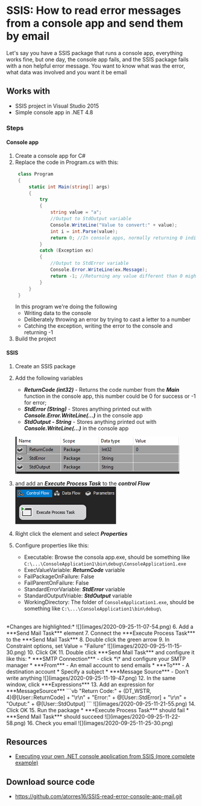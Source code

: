 # SSIS: How to read error messages from a console app and send them by email
Let's say you have a SSIS package that runs a console app, everything works fine, but one day, the console app fails, and the SSIS package fails with a non helpful error message. You want to know what was the error, what data was involved and you want it be email
## Works with
* SSIS project in Visual Studio 2015
* Simple console app in .NET 4.8
### Steps
#### Console app
1. Create a console app for C#
2. Replace the code in Program.cs with this:
   ```csharp
    class Program
    {
        static int Main(string[] args)
        {
            try
            {
                string value = "a";
                //Output to StdOutput variable
                Console.WriteLine("Value to convert:" + value);
                int i = int.Parse(value);
                return 0; //In console apps, normally returning 0 indicates success
            }
            catch (Exception ex)
            {
                //Output to StdError variable
                Console.Error.WriteLine(ex.Message);
                return -1; //Returning any value different than 0 might indicate failure or some other condition
            }
        }
    }
   ```
    In this program we're doing the following
    * Writing data to the console
    * Deliberately throwing an error by trying to cast a letter to a number
    * Catching the exception, writing the error to the console and returning -1
3. Build the project
   
#### SSIS
1. Create an SSIS package
2. Add the following variables
   * ***ReturnCode (int32)*** - Returns the code number from the ***Main*** function in the console app, this number could be 0 for success or -1 for error;
   * ***StdError (String)*** - Stores anything printed out with ***Console.Error.WriteLine(...)*** in the console app
   * ***StdOutput - String*** - Stores anything printed out with ***Console.WriteLine(...)*** in the console app
  
   ![](images/2020-09-25-11-00-52.png)
3.  and add an ***Execute Process Task*** to the ***control Flow***    
   ![](images/2020-09-25-10-59-21.png)
4. Right click the element and select ***Properties***
5. Configure properties like this:
   * Executable: Browse the consola app.exe, should be something like `C:\...\ConsoleApplication1\bin\debug\ConsoleApplication1.exe`
   * ExecValueVariable: ***ReturnCode*** variable
   * FailPackageOnFailure: False
   * FailParentOnFailure: False
   * StandardErrorVariable: ***StdError*** variable
   * StandardOutputVriable: ***StdOutput*** variable
   * WorkingDirectory: The folder of `ConsoleApplication1.exe`, should be something like `C:\...\ConsoleApplication1\bin\debug\`
<br>
    *Changes are highlighted:*    
   ![](images/2020-09-25-11-07-54.png)     
6. Add a ***Send Mail Task*** element
7. Connect the ***Execute Process Task*** to the ***Send Mail Task***
8. Double click the green arrow
9. In Constraint options, set Value = "Failure"
   ![](images/2020-09-25-11-15-30.png)
10. Click OK
11. Double click ***Send Mail Task*** and configure it like this:
    * ***SMTP Connection*** - click *\<New connection\>* and configure your SMTP manager
    * ***From*** - An email account to send emails
    * ***To*** - A destination account
    * Specify a subject
    * ***Message Source*** - Don't write anything
    ![](images/2020-09-25-11-19-47.png)
12. In the same window, click ***Expressions***
13. Add an expression for ***MessageSource***
    ```vb
    "Return Code:" + (DT_WSTR, 4)@[User::ReturnCode] + "\r\n" + "Error:" + @[User::StdError] + "\r\n" + "Output:" +  @[User::StdOutput]
    ```
    ![](images/2020-09-25-11-21-55.png)   
14. Click OK
15. Run the package
    * ***Execute Process Task*** should fail
    * ***Send Mail Task*** should succeed
    ![](images/2020-09-25-11-22-58.png)    
16. Check you email
    ![](images/2020-09-25-11-25-30.png)

## Resources        
* [Executing your own .NET console application from SSIS (more complete example)](https://www.sqlshack.com/executing-net-console-application-ssis/)
## Download source code
* https://github.com/atorres16/SSIS-read-error-console-app-mail.git
